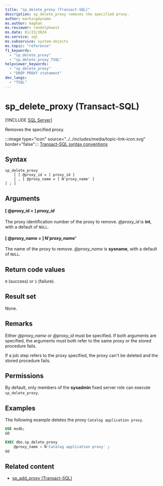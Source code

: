 ```yaml
---
title: "sp_delete_proxy (Transact-SQL)"
description: sp_delete_proxy removes the specified proxy.
author: markingmyname
ms.author: maghan
ms.reviewer: randolphwest
ms.date: 01/23/2024
ms.service: sql
ms.subservice: system-objects
ms.topic: "reference"
f1_keywords:
  - "sp_delete_proxy"
  - "sp_delete_proxy_TSQL"
helpviewer_keywords:
  - "sp_delete_proxy"
  - "DROP PROXY statement"
dev_langs:
  - "TSQL"
---
```

# sp_delete_proxy (Transact-SQL)

[!INCLUDE [SQL Server](../../includes/applies-to-version/sqlserver.md)]

Removes the specified proxy.

:::image type="icon" source="../../includes/media/topic-link-icon.svg" border="false"::: [Transact-SQL syntax conventions](../../t-sql/language-elements/transact-sql-syntax-conventions-transact-sql.md)

## Syntax

```syntaxsql
sp_delete_proxy
    [ [ @proxy_id = ] proxy_id ]
    [ , [ @proxy_name = ] N'proxy_name' ]
[ ; ]
```

## Arguments

#### [ @proxy_id = ] *proxy_id*

The proxy identification number of the proxy to remove. *@proxy_id* is **int**, with a default of `NULL`.

#### [ @proxy_name = ] N'*proxy_name*'

The name of the proxy to remove. *@proxy_name* is **sysname**, with a default of `NULL`.

## Return code values

`0` (success) or `1` (failure).

## Result set

None.

## Remarks

Either *@proxy_name* or *@proxy_id* must be specified. If both arguments are specified, the arguments must both refer to the same proxy or the stored procedure fails.

If a job step refers to the proxy specified, the proxy can't be deleted and the stored procedure fails.

## Permissions

By default, only members of the **sysadmin** fixed server role can execute `sp_delete_proxy`.

## Examples

The following example deletes the proxy `Catalog application proxy`.

```sql
USE msdb;
GO

EXEC dbo.sp_delete_proxy
    @proxy_name = N'Catalog application proxy' ;
GO
```

## Related content

- [sp_add_proxy (Transact-SQL)](sp-add-proxy-transact-sql.md)
